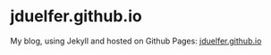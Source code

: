 # jduelfer.github.io
My blog, using Jekyll and hosted on Github Pages: [jduelfer.github.io](http://jduelfer.github.io)
